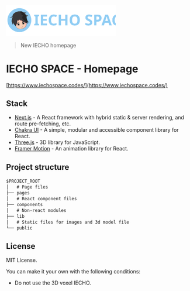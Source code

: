 <img alt="logo" src="https://raw.githubusercontent.com/riecho14/IECHO-SPACE/image_assets/logo.svg" width="300">

> New IECHO homepage

# IECHO SPACE - Homepage
[https://www.iechospace.codes/](https://www.iechospace.codes/)

## Stack
- [Next.js](https://nextjs.org/) - A React framework with hybrid static & server rendering, and route pre-fetching, etc.
- [Chakra UI](https://chakra-ui.com/) - A simple, modular and accessible component library for React.
- [Three.js](https://threejs.org/) - 3D library for JavaScript.
- [Framer Motion](https://www.framer.com/motion/) - An animation library for React.

## Project structure
```
$PROJECT_ROOT
│   # Page files
├── pages
│   # React component files
├── components
│   # Non-react modules
├── lib
│   # Static files for images and 3d model file
└── public
```

## License
MIT License.

You can make it your own with the following conditions:
- Do not use the 3D voxel IECHO.
